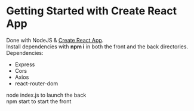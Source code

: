 # Getting Started with Create React App

Done with NodeJS & [Create React App](https://github.com/facebook/create-react-app).  
Install dependencies with **npm i** in both the front and the back directories.  
Dependencies:
- Express  
- Cors  
- Axios  
- react-router-dom  

node index.js to launch the back  
npm start to start the front  
